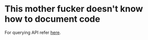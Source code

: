 # This mother fucker doesn't know how to document code

For querying API refer [here](https://docs.feathersjs.com/api/databases/querying.html#equality).


